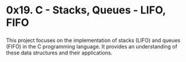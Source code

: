 <h1 align="left">0x19. C - Stacks, Queues - LIFO, FIFO</h1>

###

<p align="left">This project focuses on the implementation of stacks (LIFO) and queues (FIFO) in the C programming language. It provides an understanding of these data structures and their applications. </p>


###
